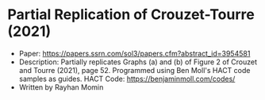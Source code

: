 # Partial Replication of Crouzet-Tourre (2021)
* Paper: https://papers.ssrn.com/sol3/papers.cfm?abstract_id=3954581
* Description: Partially replicates Graphs (a) and (b) of Figure 2 of Crouzet and Tourre (2021), page 52. Programmed using Ben Moll's HACT code samples as guides.
	HACT Code: https://benjaminmoll.com/codes/
* Written by Rayhan Momin
